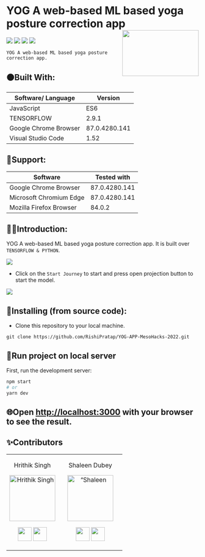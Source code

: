 # YOG A web-based ML based yoga posture correction app <img src=https://yog4u-a6eb6.web.app/static/media/logo.44c116309c3a1ecfc739.png height=120 width=200 align='right'>
![](https://img.shields.io/github/forks/RishiPratap/YOG-APP-MesoHacks-2022?color=green&style=for-the-badge)
![](https://img.shields.io/github/stars/RishiPratap/YOG-APP-MesoHacks-2022?color=blueviolet&style=for-the-badge)
![](https://img.shields.io/github/license/RishiPratap/YOG-APP-MesoHacks-2022?color=blue&style=for-the-badge)
![](https://img.shields.io/badge/version-1.0-pink.svg?style=for-the-badge)

`YOG A web-based ML based yoga posture correction app.` 
## 🟠Built With:
| Software/ Language | Version |
|----------|---------|
| JavaScript | ES6 |
| TENSORFLOW | 2.9.1 |
| Google Chrome Browser | 87.0.4280.141 |
| Visual Studio Code | 1.52 |
## 🔴Support:
| Software | Tested with |
|----------|-------------|
| Google Chrome Browser | 87.0.4280.141 |
| Microsoft Chromium Edge | 87.0.4280.141 |
| Mozilla Firefox Browser | 84.0.2 |

## 🔶🔶Introduction:
YOG A web-based ML based yoga posture correction app. It is built over `TENSORFLOW & PYTHON`.

![](https://www.linkpicture.com/q/Screenshot-2022-09-04-135947.png)

* Click on the `Start Journey` to start and press open projection button to start the model.

![](https://miro.medium.com/max/1400/1*DhRas61lixJF4RynMf5goA.jpeg)
## 🌈Installing (from source code):

* Clone this repository to your local machine.
```
git clone https://github.com/RishiPratap/YOG-APP-MesoHacks-2022.git
```
## 📢Run project on local server

First, run the development server:

```bash
npm start
# or
yarn dev
```
## 🌐Open [http://localhost:3000](http://localhost:3000) with your browser to see the result.


 ## ✨Contributors

<table>
<tr align="center">




<td>

Hrithik Singh

<p align="center">
<img src = "https://avatars.githubusercontent.com/u/96012516?v=4"  height="120" alt="Hrithik Singh">
</p>
<p align="center">
<a href = "https://github.com/curious04"><img src = "https://github.githubassets.com/images/modules/logos_page/GitHub-Mark.png" width="36" height = "36"/></a>
<a href = "https://www.linkedin.com/in/hrithik10/">
<img src = "https://upload.wikimedia.org/wikipedia/commons/thumb/8/81/LinkedIn_icon.svg/2048px-LinkedIn_icon.svg.png" width="36" height="36"/>
</a>
</p>
</td>

<td>
 
<td>

Shaleen Dubey

<p align="center">
<img src = "https://avatars.githubusercontent.com/u/96012516?v=4"  height="120" alt=“Shaleen Dubey”>
</p>
<p align="center">
<a href = "https://github.com/ShaleenDubey"><img src = "https://github.githubassets.com/images/modules/logos_page/GitHub-Mark.png" width="36" height = "36"/></a>
<a href = "https://www.linkedin.com/in/shaleen-dubey/">
<img src = "https://upload.wikimedia.org/wikipedia/commons/thumb/8/81/LinkedIn_icon.svg/2048px-LinkedIn_icon.svg.png" width="36" height="36"/>
</a>
</p>
</td>

<td>

  </tr>
  </table>
